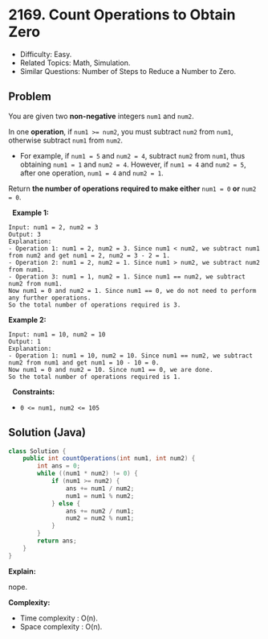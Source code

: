 # 2169. Count Operations to Obtain Zero

- Difficulty: Easy.
- Related Topics: Math, Simulation.
- Similar Questions: Number of Steps to Reduce a Number to Zero.

## Problem

You are given two **non-negative** integers ```num1``` and ```num2```.

In one **operation**, if ```num1 >= num2```, you must subtract ```num2``` from ```num1```, otherwise subtract ```num1``` from ```num2```.


	
- For example, if ```num1 = 5``` and ```num2 = 4```, subtract ```num2``` from ```num1```, thus obtaining ```num1 = 1``` and ```num2 = 4```. However, if ```num1 = 4``` and ```num2 = 5```, after one operation, ```num1 = 4``` and ```num2 = 1```.


Return **the **number of operations** required to make either** ```num1 = 0``` **or** ```num2 = 0```.

 
**Example 1:**

```
Input: num1 = 2, num2 = 3
Output: 3
Explanation: 
- Operation 1: num1 = 2, num2 = 3. Since num1 < num2, we subtract num1 from num2 and get num1 = 2, num2 = 3 - 2 = 1.
- Operation 2: num1 = 2, num2 = 1. Since num1 > num2, we subtract num2 from num1.
- Operation 3: num1 = 1, num2 = 1. Since num1 == num2, we subtract num2 from num1.
Now num1 = 0 and num2 = 1. Since num1 == 0, we do not need to perform any further operations.
So the total number of operations required is 3.
```

**Example 2:**

```
Input: num1 = 10, num2 = 10
Output: 1
Explanation: 
- Operation 1: num1 = 10, num2 = 10. Since num1 == num2, we subtract num2 from num1 and get num1 = 10 - 10 = 0.
Now num1 = 0 and num2 = 10. Since num1 == 0, we are done.
So the total number of operations required is 1.
```

 
**Constraints:**


	
- ```0 <= num1, num2 <= 105```



## Solution (Java)

```java
class Solution {
    public int countOperations(int num1, int num2) {
        int ans = 0;
        while ((num1 * num2) != 0) {
            if (num1 >= num2) {
                ans += num1 / num2;
                num1 = num1 % num2;
            } else {
                ans += num2 / num1;
                num2 = num2 % num1;
            }
        }
        return ans;
    }
}
```

**Explain:**

nope.

**Complexity:**

* Time complexity : O(n).
* Space complexity : O(n).
